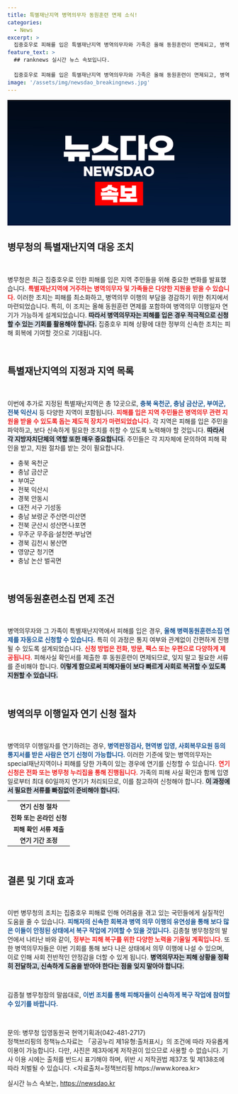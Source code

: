 ```yaml
---
title: 특별재난지역 병역의무자 동원훈련 면제 소식!
categories:
  - News
excerpt: >
  집중호우로 피해를 입은 특별재난지역 병역의무자와 가족은 올해 동원훈련이 면제되고, 병역 이행일자 연기가 가능하다는 소식! 자세한 사항을 확인하고 피해복구에 집중하세요!
feature_text: >
  ## ranknews 실시간 뉴스 속보입니다.

  집중호우로 피해를 입은 특별재난지역 병역의무자와 가족은 올해 동원훈련이 면제되고, 병역 이행일자 연기가 가능하다는 소식! 자세한 사항을 확인하고 피해복구에 집중하세요!
image: '/assets/img/newsdao_breakingnews.jpg'
---
```


<p><img src="/assets/img/newsdao_breakingnews.jpg" alt="ranknews 속보" /></p>

<h2 data-ke-size="size26">병무청의 특별재난지역 대응 조치</h2>

<p data-ke-size="size16">&nbsp;</p>

<p>병무청은 최근 집중호우로 인한 피해를 입은 지역 주민들을 위해 중요한 변화를 발표했습니다. <b><span style="color: #ee2323;">특별재난지역에 거주하는 병역의무자 및 가족들은 다양한 지원을 받을 수 있습니다.</span></b> 이러한 조치는 피해를 최소화하고, 병역의무 이행의 부담을 경감하기 위한 취지에서 마련되었습니다. 특히, 이 조치는 올해 동원훈련 면제를 포함하여 병역의무 이행일자 연기가 가능하게 설계되었습니다. <b><span style="background-color: #21538527;">따라서 병역의무자는 피해를 입은 경우 적극적으로 신청할 수 있는 기회를 활용해야 합니다.</span></b> 집중호우 피해 상황에 대한 정부의 신속한 조치는 피해 회복에 기여할 것으로 기대됩니다. </p>

<p data-ke-size="size16">&nbsp;</p>

<h2 data-ke-size="size26">특별재난지역의 지정과 지역 목록</h2>

<p data-ke-size="size16">&nbsp;</p>

<p>이번에 추가로 지정된 특별재난지역은 총 12곳으로, <b><span style="color: #1a5490;">충북 옥천군, 충남 금산군, 부여군, 전북 익산시</span></b> 등 다양한 지역이 포함됩니다. <b><span style="color: #ee2323;">피해를 입은 지역 주민들은 병역의무 관련 지원을 받을 수 있도록 돕는 제도적 장치가 마련되었습니다.</span></b> 각 지역은 피해를 입은 주민을 파악하고, 보다 신속하게 필요한 조치를 취할 수 있도록 노력해야 할 것입니다. <b><span style="background-color: #21538527;">따라서 각 지방자치단체의 역할 또한 매우 중요합니다.</span></b> 주민들은 각 지자체에 문의하여 피해 확인을 받고, 지원 절차를 받는 것이 필요합니다.</p>

<ul>
  <li>충북 옥천군</li>
  <li>충남 금산군</li>
  <li>부여군</li>
  <li>전북 익산시</li>
  <li>경북 안동시</li>
  <li>대전 서구 기성동</li>
  <li>충남 보령군 주산면·미산면</li>
  <li>전북 군산시 성산면·나포면</li>
  <li>무주군 무주읍·설천면·부남면</li>
  <li>경북 김천시 봉산면</li>
  <li>영양군 청기면</li>
  <li>충남 논산 벌곡면</li>
</ul>

<p data-ke-size="size16">&nbsp;</p>

<h2 data-ke-size="size26">병역동원훈련소집 면제 조건</h2>

<p data-ke-size="size16">&nbsp;</p>

<p>병역의무자와 그 가족이 특별재난지역에서 피해를 입은 경우, <b><span style="color: #1a5490;">올해 병력동원훈련소집 면제를 자동으로 신청할 수 있습니다.</span></b> 특히 이 과정은 통지 여부와 관계없이 간편하게 진행될 수 있도록 설계되었습니다. <b><span style="color: #ee2323;">신청 방법은 전화, 방문, 팩스 또는 우편으로 다양하게 제공됩니다.</span></b> 피해사실 확인서를 제출한 후 동원훈련이 면제되므로, 잊지 말고 필요한 서류를 준비해야 합니다. <b><span style="background-color: #21538527;">이렇게 함으로써 피해자들이 보다 빠르게 사회로 복귀할 수 있도록 지원할 수 있습니다.</span></b></p>

<p data-ke-size="size16">&nbsp;</p>

<h2 data-ke-size="size26">병역의무 이행일자 연기 신청 절차</h2>

<p data-ke-size="size16">&nbsp;</p>

<p>병역의무 이행일자를 연기하려는 경우, <b><span style="color: #1a5490;">병역판정검사, 현역병 입영, 사회복무요원 등의 통지서를 받은 사람은 연기 신청이 가능합니다.</span></b> 이러한 기준에 맞는 병역의무자는 special재난지역이나 피해를 당한 가족이 있는 경우에 연기를 신청할 수 있습니다. <b><span style="color: #ee2323;">연기 신청은 전화 또는 병무청 누리집을 통해 진행됩니다.</span></b> 가족의 피해 사실 확인과 함께 입영일로부터 최대 60일까지 연기가 처리되므로, 이를 참고하여 신청해야 합니다. <b><span style="background-color: #21538527;">이 과정에서 필요한 서류를 빠짐없이 준비해야 합니다.</span></b> </p>

<table>
  <tr>
    <td style="text-align: center; height: 17px;"><b>연기 신청 절차</b></td>
  </tr>
  <tr>
    <td style="text-align: center; height: 17px;"><b>전화 또는 온라인 신청</b></td>
  </tr>
  <tr>
    <td style="text-align: center; height: 17px;"><b>피해 확인 서류 제출</b></td>
  </tr>
  <tr>
    <td style="text-align: center; height: 17px;"><b>연기 기간 조정</b></td>
  </tr>
</table>

<p data-ke-size="size16">&nbsp;</p>

<h2 data-ke-size="size26">결론 및 기대 효과</h2>

<p data-ke-size="size16">&nbsp;</p>

<p>이번 병무청의 조치는 집중호우 피해로 인해 어려움을 겪고 있는 국민들에게 실질적인 도움을 줄 수 있습니다. <b><span style="color: #1a5490;">피해자의 신속한 회복과 병역 의무 이행의 유연성을 통해 보다 많은 이들이 안정된 상태에서 복구 작업에 기여할 수 있을 것입니다.</span></b> 김종철 병무청장의 발언에서 나타난 바와 같이, <b><span style="color: #ee2323;">정부는 피해 복구를 위한 다양한 노력을 기울일 계획입니다.</span></b> 또한 병역의무자들은 이번 기회를 통해 보다 나은 상태에서 의무 이행에 나설 수 있으며, 이로 인해 사회 전반적인 안정감을 더할 수 있게 됩니다. <b><span style="background-color: #21538527;">병역의무자는 피해 상황을 정확히 전달하고, 신속하게 도움을 받아야 한다는 점을 잊지 말아야 합니다.</span></b></p>

<p data-ke-size="size16">&nbsp;</p> 

<p>김종철 병무청장의 말씀대로, <b><span style="color: #1a5490;">이번 조치를 통해 피해자들이 신속하게 복구 작업에 참여할 수 있기를 바랍니다.</span></b></p>

<p data-ke-size="size16">&nbsp;</p>

<p>문의: 병무청 입영동원국 현역기획과(042-481-2717)<br />
정책브리핑의 정책뉴스자료는 「공공누리 제1유형:출처표시」의 조건에 따라 자유롭게 이용이 가능합니다. 다만, 사진은 제3자에게 저작권이 있으므로 사용할 수 없습니다. 기사 이용 시에는 출처를 반드시 표기해야 하며, 위반 시 저작권법 제37조 및 제138조에 따라 처벌될 수 있습니다. &lt;자료출처=정책브리핑 https://www.korea.kr></p>
실시간 뉴스 속보는, <a href="https://newsdao.kr" rel="dofollow">https://newsdao.kr</a>



